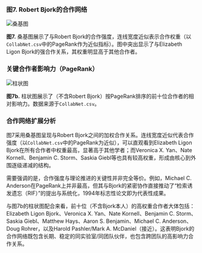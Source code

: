 ### 图7. Robert Bjork的合作网络

![桑基图](https://mdn.alipayobjects.com/one_clip/afts/img/Lgz-QZBkyT8AAAAATMAAAAgAoEACAQFr/original)

**图7.** 桑基图展示了与Robert Bjork的合作强度，连线宽度近似表示合作权重（以`CollabNet.csv`中的PageRank作为近似指标）。图中突出显示了与Elizabeth Ligon Bjork的强合作关系，其权重明显高于其他合作者。

### 关键合作者影响力（PageRank）

![柱状图](https://mdn.alipayobjects.com/one_clip/afts/img/2hKvRION6gYAAAAATvAAAAgAoEACAQFr/original)

**图7b.** 柱状图展示了（不含Robert Bjork）按PageRank排序的前十位合作者的相对影响力。数据来源于`CollabNet.csv`。

### 合作网络扩展分析

图7采用桑基图呈现与Robert Bjork之间的加权合作关系。连线宽度近似代表合作强度（以`CollabNet.csv`中的PageRank为近似），可以直观看到Elizabeth Ligon Bjork在所有合作者中权重最高，显著高于其他学者；而Veronica X. Yan、Nate Kornell、Benjamin C. Storm、Saskia Giebl等也具有较高权重，形成由核心到外围逐级递减的结构。

需要强调的是，合作强度与理论推进的关键性并非完全等价。例如，Michael C. Anderson在PageRank上并非最高，但其与Bjork的紧密协作直接推动了“检索诱发遗忘（RIF）”的提出与系统化，1994年标志性论文即为代表性成果。

与图7b的柱状图配合来看，前十位（不含Bjork本人）的高权重合作者大体包括：Elizabeth Ligon Bjork、Veronica X. Yan、Nate Kornell、Benjamin C. Storm、Saskia Giebl、Matthew Hays、Aaron S. Benjamin、Michael C. Anderson、Doug Rohrer，以及Harold Pashler/Mark A. McDaniel（接近）。这表明Bjork的合作网络既包含长期、稳定的同实验室/同团队伙伴，也包含跨团队的高影响力合作关系。
